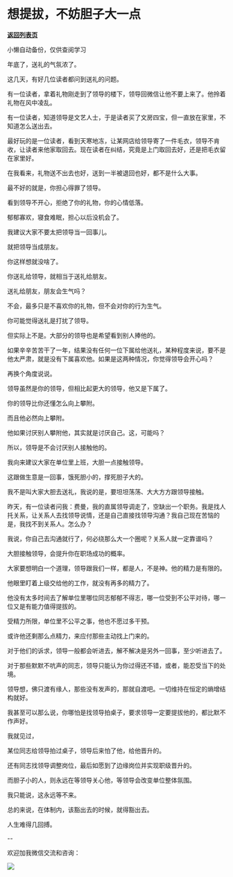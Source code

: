 # 想提拔，不妨胆子大一点

[**返回列表页**](/gzh/费曼的小茶馆)

小懒自动备份，仅供查阅学习

年底了，送礼的气氛浓了。

这几天，有好几位读者都问到送礼的问题。  

有一位读者，拿着礼物刚走到了领导的楼下，领导回微信让他不要上来了。他拎着礼物在风中凌乱。  

有一位读者，知道领导是文艺人士，于是读者买了文房四宝，但一直放在家里，不知道怎么送出去。  

最好玩的是一位读者，看到天寒地冻，让某网店给领导寄了一件毛衣，领导不肯收，让读者来他家取回去。现在读者在纠结，究竟是上门取回去好，还是把毛衣留在家里好。  

在我看来，礼物送不出去也好，送到一半被退回也好，都不是什么大事。  

最不好的就是，你担心得罪了领导。

看到领导不开心，拒绝了你的礼物，你的心情低落。

郁郁寡欢，寝食难眠，担心以后没机会了。

我建议大家不要太把领导当一回事儿。

就把领导当成朋友。

你这样想就没啥了。  

你送礼给领导，就相当于送礼给朋友。  

送礼给朋友，朋友会生气吗？

不会，最多只是不喜欢你的礼物，但不会对你的行为生气。

你可能觉得送礼是打扰了领导。

但实际上不是。大部分的领导也是希望看到别人捧他的。

如果辛辛苦苦干了一年，结果没有任何一位下属给他送礼，某种程度来说，要不是他太严肃，就是没有下属喜欢他。如果是这两种情况，你觉得领导会开心吗？

再换个角度说说。

领导虽然是你的领导，但相比起更大的领导，他又是下属了。

你的领导比你还懂怎么向上攀附。

而且他必然向上攀附。

他如果讨厌别人攀附他，其实就是讨厌自己。这，可能吗？

所以，领导是不会讨厌别人接触他的。

我向来建议大家在单位里上班，大胆一点接触领导。

这跟做生意是一回事，饿死胆小的，撑死胆子大的。

我不是叫大家大胆去送礼，我说的是，要坦坦荡荡、大大方方跟领导接触。

昨天，有一位读者问我：费曼，我的直属领导调走了，空缺出一个职务。我是找人托关系，让关系人去找领导说情，还是自己直接找领导沟通？我自己现在苦恼的是，我找不到关系人。怎么办？

我说，你自己去沟通就行了，何必绕那么大一个圈呢？关系人就一定靠谱吗？

大胆接触领导，会提升你在职场成功的概率。

大家要想明白一个道理，领导跟我们一样，都是人，不是神。他的精力是有限的。

他眼里盯着上级交给他的工作，就没有再多的精力了。

他没有太多时间去了解单位里哪位同志郁郁不得志，哪一位受到不公平对待，哪一位又是有能力值得提拔的。

受精力所限，单位里不公平之事，他也不愿过多干预。

或许他还剩那么点精力，来应付那些主动找上门来的。  

对于他们的诉求，领导一般都会听进去，解不解决是另外一回事，至少听进去了。

对于那些默默不吭声的同志，领导只能认为你过得还不错，或者，能忍受当下的处境。

领导想，佛只渡有缘人，那些没有发声的，那就自渡吧。一切维持在恒定的熵增结构就好。

我甚至可以那么说，你哪怕是找领导拍桌子，要求领导一定要提拔他的，都比默不作声好。

我就见过，

某位同志给领导拍过桌子，领导后来怕了他，给他晋升的。

还有同志找领导调整岗位，最后如愿到了边缘岗位并实现职级晋升的。

而胆子小的人，则永远在等领导关心他，等领导会改变单位整体氛围。

我只能说，这永远等不来。  

总的来说，在体制内，该豁出去的时候，就得豁出去。  

人生难得几回搏。

\--

欢迎加我微信交流和咨询：

![](https://mmbiz.qpic.cn/mmbiz_jpg/4ufdCXwkRArXJOgKic3pgrRsdiawr1ibm7mzPQvlZ8ceOlTw0g6TicS0NCIt6duqBrYAj2ElGykGf0WLqTeDmKEHJQ/640?wx_fmt=jpeg)

  

